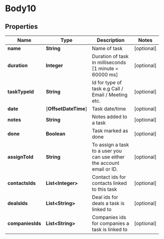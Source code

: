 
# Body10

## Properties
Name | Type | Description | Notes
------------ | ------------- | ------------- | -------------
**name** | **String** | Name of task |  [optional]
**duration** | **Integer** | Duration of task in milliseconds [1 minute &#x3D; 60000 ms] |  [optional]
**taskTypeId** | **String** | Id for type of task e.g Call / Email / Meeting etc. |  [optional]
**date** | [**OffsetDateTime**] | Task date/time |  [optional]
**notes** | **String** | Notes added to a task |  [optional]
**done** | **Boolean** | Task marked as done |  [optional]
**assignToId** | **String** | To assign a task to a user you can use either the account email or ID. |  [optional]
**contactsIds** | **List&lt;Integer&gt;** | Contact ids for contacts linked to this task |  [optional]
**dealsIds** | **List&lt;String&gt;** | Deal ids for deals a task is linked to |  [optional]
**companiesIds** | **List&lt;String&gt;** | Companies ids for companies a task is linked to |  [optional]



